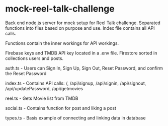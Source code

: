 # mock-reel-talk-challenge

Back end node.js server for mock setup for Reel Talk challenge. 
Separated functions into files based on purpose and use.
Index file contains all API calls.

Functions contain the inner workings for API workings.

Firebase keys and TMDB API key located in a .env file.
Firestore sorted in collections users and posts.

auth.ts - Users can Sign In, Sign Up, Sign Out, Reset Password, and confirm the Reset Password

index.ts - Contains API calls: /, /api/signup, /api/signin, /api/signout, /api/updatePassword, /api/getmovies

reel.ts - Gets Movie list from TMDB

social.ts - Contains function for post and liking a post

types.ts - Basis example of connecting and linking data in database

